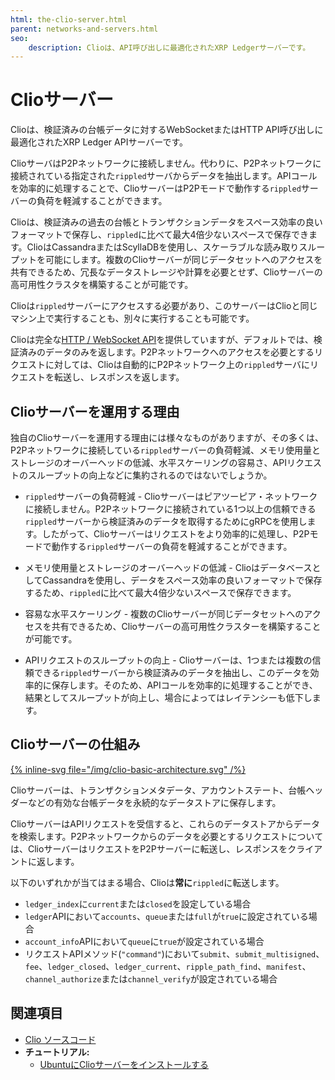 ```yaml
---
html: the-clio-server.html
parent: networks-and-servers.html
seo:
    description: Clioは、API呼び出しに最適化されたXRP Ledgerサーバーです。
---
```

# Clioサーバー

Clioは、検証済みの台帳データに対するWebSocketまたはHTTP API呼び出しに最適化されたXRP Ledger APIサーバーです。

ClioサーバはP2Pネットワークに接続しません。代わりに、P2Pネットワークに接続されている指定された`rippled`サーバからデータを抽出します。APIコールを効率的に処理することで、ClioサーバーはP2Pモードで動作する`rippled`サーバーの負荷を軽減することができます。

Clioは、検証済みの過去の台帳とトランザクションデータをスペース効率の良いフォーマットで保存し、`rippled`に比べて最大4倍少ないスペースで保存できます。ClioはCassandraまたはScyllaDBを使用し、スケーラブルな読み取りスループットを可能にします。複数のClioサーバーが同じデータセットへのアクセスを共有できるため、冗長なデータストレージや計算を必要とせず、Clioサーバーの高可用性クラスタを構築することが可能です。

Clioは`rippled`サーバーにアクセスする必要があり、このサーバーはClioと同じマシン上で実行することも、別々に実行することも可能です。

Clioは完全な[HTTP / WebSocket API](../../references/http-websocket-apis/index.md)を提供していますが、デフォルトでは、検証済みのデータのみを返します。P2Pネットワークへのアクセスを必要とするリクエストに対しては、Clioは自動的にP2Pネットワーク上の`rippled`サーバにリクエストを転送し、レスポンスを返します。

## Clioサーバーを運用する理由

独自のClioサーバーを運用する理由には様々なものがありますが、その多くは、P2Pネットワークに接続している`rippled`サーバーの負荷軽減、メモリ使用量とストレージのオーバーヘッドの低減、水平スケーリングの容易さ、APIリクエストのスループットの向上などに集約されるのではないでしょうか。

* `rippled`サーバーの負荷軽減 - Clioサーバーはピアツーピア・ネットワークに接続しません。P2Pネットワークに接続されている1つ以上の信頼できる`rippled`サーバーから検証済みのデータを取得するためにgRPCを使用します。したがって、Clioサーバーはリクエストをより効率的に処理し、P2Pモードで動作する`rippled`サーバーの負荷を軽減することができます。

* メモリ使用量とストレージのオーバーヘッドの低減 - ClioはデータベースとしてCassandraを使用し、データをスペース効率の良いフォーマットで保存するため、`rippled`に比べて最大4倍少ないスペースで保存できます。

* 容易な水平スケーリング - 複数のClioサーバーが同じデータセットへのアクセスを共有できるため、Clioサーバーの高可用性クラスターを構築することが可能です。

* APIリクエストのスループットの向上 - Clioサーバーは、1つまたは複数の信頼できる`rippled`サーバーから検証済みのデータを抽出し、このデータを効率的に保存します。そのため、APIコールを効率的に処理することができ、結果としてスループットが向上し、場合によってはレイテンシーも低下します。


## Clioサーバーの仕組み

[{% inline-svg file="/img/clio-basic-architecture.svg" /%}](/img/clio-basic-architecture.svg "図1: Clioサーバーの仕組み")

Clioサーバーは、トランザクションメタデータ、アカウントステート、台帳ヘッダーなどの有効な台帳データを永続的なデータストアに保存します。

ClioサーバーはAPIリクエストを受信すると、これらのデータストアからデータを検索します。P2Pネットワークからのデータを必要とするリクエストについては、ClioサーバーはリクエストをP2Pサーバーに転送し、レスポンスをクライアントに返します。

以下のいずれかが当てはまる場合、Clioは**常に**`rippled`に転送します。

- `ledger_index`に`current`または`closed`を設定している場合
- `ledger`APIにおいて`accounts`、`queue`または`full`が`true`に設定されている場合
- `account_info`APIにおいて`queue`に`true`が設定されている場合
- リクエストAPIメソッド(`"command"`)において`submit`、`submit_multisigned`、`fee`、`ledger_closed`、`ledger_current`、`ripple_path_find`、`manifest`、`channel_authorize`または`channel_verify`が設定されている場合

## 関連項目

- [Clio ソースコード](https://github.com/XRPLF/clio)
- **チュートリアル:**
    - [UbuntuにClioサーバーをインストールする](../../infrastructure/installation/install-clio-on-ubuntu.md)
